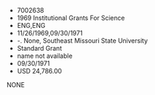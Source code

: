 * 7002638
* 1969 Institutional Grants For Science
* ENG,ENG
* 11/26/1969,09/30/1971
* -. None, Southeast Missouri State University
* Standard Grant
*   name not available
* 09/30/1971
* USD 24,786.00

NONE
